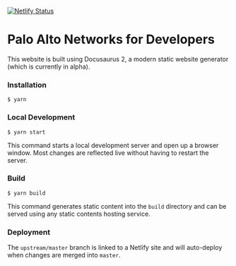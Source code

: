 [![Netlify Status](https://api.netlify.com/api/v1/badges/791dfbf1-c6e8-447d-ac4d-220cb8aa7c6f/deploy-status)](https://app.netlify.com/sites/condescending-mcclintock-5c4d6f/deploys)

# Palo Alto Networks for Developers

This website is built using Docusaurus 2, a modern static website generator (which is currently in alpha).

### Installation

```
$ yarn
```

### Local Development

```
$ yarn start
```

This command starts a local development server and open up a browser window. Most changes are reflected live without having to restart the server.

### Build

```
$ yarn build
```

This command generates static content into the `build` directory and can be served using any static contents hosting service.

### Deployment

The `upstream/master` branch is linked to a Netlify site and will auto-deploy when changes are merged into `master`.
